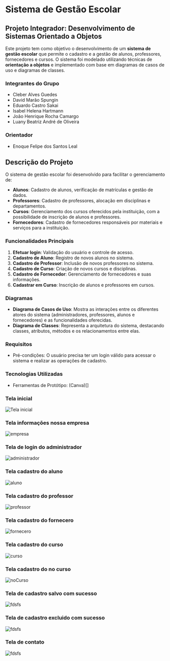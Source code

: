 # Sistema de Gestão Escolar

## Projeto Integrador: Desenvolvimento de Sistemas Orientado a Objetos

Este projeto tem como objetivo o desenvolvimento de um **sistema de gestão escolar** que permite o cadastro e a gestão de alunos, professores, fornecedores e cursos. O sistema foi modelado utilizando técnicas de **orientação a objetos** e implementado com base em diagramas de casos de uso e diagramas de classes.

### Integrantes do Grupo
- Cleber Alves Guedes
- David Marão Spungin
- Eduardo Castro Sakai
- Isabel Helena Hartmann
- João Henrique Rocha Camargo
- Luany Beatriz André de Oliveira

### Orientador
- Enoque Felipe dos Santos Leal

## Descrição do Projeto

O sistema de gestão escolar foi desenvolvido para facilitar o gerenciamento de:
- **Alunos**: Cadastro de alunos, verificação de matrículas e gestão de dados.
- **Professores**: Cadastro de professores, alocação em disciplinas e departamentos.
- **Cursos**: Gerenciamento dos cursos oferecidos pela instituição, com a possibilidade de inscrição de alunos e professores.
- **Fornecedores**: Cadastro de fornecedores responsáveis por materiais e serviços para a instituição.

### Funcionalidades Principais
1. **Efetuar login**: Validação do usuário e controle de acesso.
2. **Cadastro de Aluno**: Registro de novos alunos no sistema.
3. **Cadastro de Professor**: Inclusão de novos professores no sistema.
4. **Cadastro de Curso**: Criação de novos cursos e disciplinas.
5. **Cadastro de Fornecedor**: Gerenciamento de fornecedores e suas informações.
6. **Cadastrar em Curso**: Inscrição de alunos e professores em cursos.

### Diagramas
- **Diagrama de Casos de Uso**: Mostra as interações entre os diferentes atores do sistema (administradores, professores, alunos e fornecedores) e as funcionalidades oferecidas.
- **Diagrama de Classes**: Representa a arquitetura do sistema, destacando classes, atributos, métodos e os relacionamentos entre elas.

### Requisitos
- Pré-condições: O usuário precisa ter um login válido para acessar o sistema e realizar as operações de cadastro.

### Tecnologias Utilizadas
- Ferramentas de Protótipo: (Canva)[]

### Tela inicial
![Tela inicial](/imagens/1.jpg)

### Tela informações nossa empresa
![empresa](/imagens/2.jpg)

### Tela de login do administrador
![administrador](/imagens/3.jpg)

### Tela cadastro do aluno
![aluno](/imagens/4.jpg)

### Tela cadastro do professor
![professor](/imagens/7.jpg)

### Tela cadastro do fornecero
![fornecero](/imagens/10.jpg)

### Tela cadastro do curso
![curso](/imagens/13.jpg)

### Tela cadastro do no curso
![noCurso](/imagens/16.jpg)

### Tela de cadastro salvo com sucesso
![fdsfs](/imagens/17.jpg)

### Tela de cadastro excluido com sucesso
![fdsfs](/imagens/18.jpg)

### Tela de contato
![fdsfs](/imagens/19.jpg)

